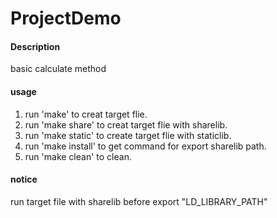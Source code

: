 # ProjectDemo

#### Description
basic calculate method

#### usage
1.  run 'make' to creat target flie.
2.  run 'make share' to creat target flie with sharelib.
3.  run 'make static' to create target flie with staticlib.
4.  run 'make install' to get command for export sharelib path.
5.  run 'make clean' to clean.

#### notice
run target file with sharelib before export "LD_LIBRARY_PATH"
